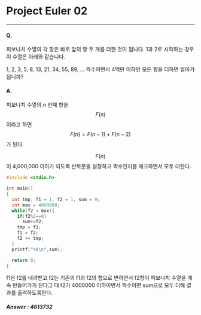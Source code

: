 


# Project Euler 02
---
#### Q.   
피보나치 수열의 각 항은 바로 앞의 항 두 개를 더한 것이 됩니다. 1과 2로 시작하는 경우 이 수열은 아래와 같습니다.

1, 2, 3, 5, 8, 13, 21, 34, 55, 89, ...
짝수이면서 4백만 이하인 모든 항을 더하면 얼마가 됩니까?

#### A.
피보나치 수열의 n 번째 항을 $$F(n)$$이라고 하면
$$F(n) = F(n-1) + F(n-2)$$가 된다.

$$F(n)$$이 4,000,000 이하가 되도록 반복문을 설정하고 짝수인지를 체크하면서 모두 더한다.
```c
#include <stdio.h>

int main()
{
  int tmp, f1 = 1, f2 = 1, sum = 0;
  int max = 4000000;
  while(f2 < max){
    if(f2%2==0)
      sum+=f2;
    tmp = f1;
    f1 = f2;
    f2 += tmp;
  }
  printf("%d\n",sum);

  return 0;
}
```

f1은 f2를 내려받고 f2는 기존의 f1과 f2의 합으로 변하면서 f2항이 피보나치 수열을 계속 만들어가게 된다그 때 f2가 4000000 이하이면서 짝수이면 sum으로 모두 더해 결과를 출력하도록한다.
##### Answer : 4613732

